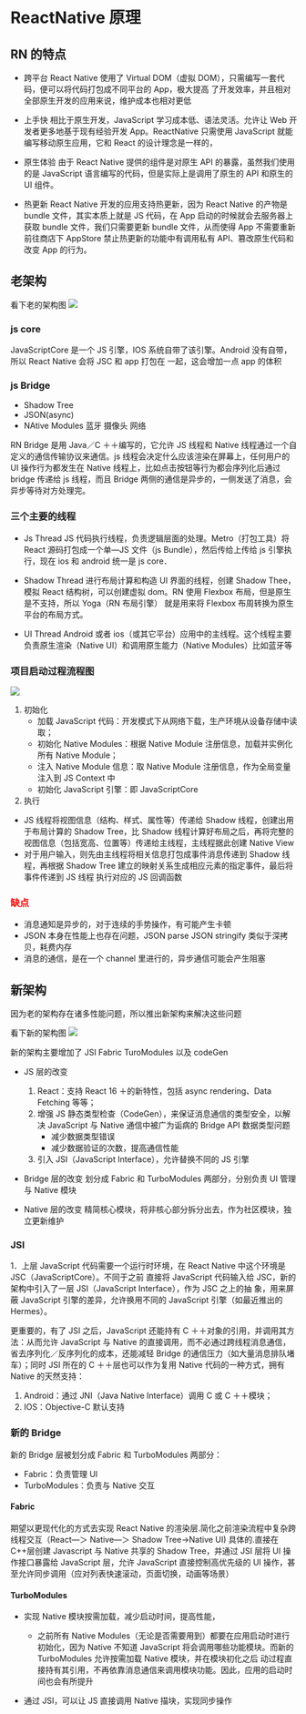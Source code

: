 # ReactNative 原理

## RN 的特点

- 跨平台
  React Native 使用了 Virtual DOM（虚拟 DOM），只需编写一套代码，便可以将代码打包成不同平台的 App，极大提高 了开发效率，并且相对全部原生开发的应用来说，维护成本也相对更低

- 上手快
  相比于原生开发，JavaScript 学习成本低、语法灵活。允许让 Web 开发者更多地基于现有经验开发 App。ReactNative 只需使用 JavaScript 就能编写移动原生应用，它和 React 的设计理念是一样的，
- 原生体验
  由于 React Native 提供的组件是对原生 API 的暴露，虽然我们使用的是 JavaScript 语言编写的代码，但是实际上是调用了原生的 API 和原生的 UI 组件。
- 热更新
  React Native 开发的应用支持热更新，因为 React Native 的产物是 bundle 文件，其实本质上就是 JS 代码，在 App 启动的时候就会去服务器上获取 bundle 文件，我们只需要更新 bundle 文件，从而使得 App 不需要重新前往商店下 AppStore 禁止热更新的功能中有调用私有 API、篡改原生代码和改变 App 的行为。

## 老架构

看下老的架构图
![](img/RN-old.jpg)

### js core

JavaScriptCore 是一个 JS 引擎，IOS 系统自带了该引擎。Android 没有自带，所以 React Native 会将 JSC 和 app 打包在 一起，这会增加一点 app 的体积

### js Bridge

- Shadow Tree
- JSON(async)
- NAtive Modules 蓝牙 摄像头 网络

RN Bridge 是用 Java／C ＋＋编写的，它允许 JS 线程和 Native 线程通过一个自定义的通信传输协议来通信。js 线程会决定什么应该渲染在屏幕上，任何用户的 UI 操作行为都发生在 Native 线程上，比如点击按钮等行为都会序列化后通过 bridge 传递给 js 线程，而且 Bridge 两侧的通信是异步的，一侧发送了消息，会异步等待对方处理完。

### 三个主要的线程

- Js Thread
  JS 代码执行线程，负责逻辑层面的处理。Metro（打包工具）将 React 源码打包成一个单—JS 文件（js Bundle），然后传给上传给 js 引擎执行，现在 ios 和 android 统一是 js core．
- Shadow Thread
  进行布局计算和构造 UI 界面的线程，创建 Shadow Thee，模拟 React 结构树，可以创建虚拟 dom。RN 使用 Flexbox 布局，但是原生是不支持，所以 Yoga（RN 布局引擎） 就是用来将 Flexbox 布周转换为原生平台的布局方式。

- UI Thread
  Android 或者 ios（或其它平台）应用中的主线程。这个线程主要负责原生渲染（Native UI）和调用原生能力（Native Modules）比如蓝牙等

### 项目启动过程流程图

![](img/RN-start.jpg)

1. 初始化
   - 加载 JavaScript 代码：开发模式下从网络下载，生产环境从设备存储中读取；
   - 初始化 Native Modules：根据 Native Module 注册信息，加载并实例化所有 Native Module；
   - 注入 Native Module 信息：取 Native Module 注册信息，作为全局变量注入到 JS Context 中
   - 初始化 JavaScript 引擎：即 JavaScriptCore
2. 执行

- JS 线程将视图信息（结构、样式、属性等）传递给 Shadow 线程，创建出用于布局计算的 Shadow Tree，比 Shadow 线程计算好布局之后，再将完整的视图信息（包括宽高、位置等）传递给主线程，主线程据此创建 Native View
- 对于用户输入，则先由主线程将相关信息打包成事件消息传递到 Shadow 线程，再根据 Shadow Tree 建立的映射关系生成相应元素的指定事件，最后将事件传递到 JS 线程 执行对应的 JS 回调函数

### <p style="color:red">缺点</p>

- 消息通知是异步的，对于连续的手势操作，有可能产生卡顿
- JSON 本身在性能上也存在问题，JSON parse JSON stringify 类似于深拷贝，耗费内存
- 消息的通信，是在一个 channel 里进行的，异步通信可能会产生阻塞

## 新架构

因为老的架构存在诸多性能问题，所以推出新架构来解决这些问题

看下新的架构图
![](img/RN-new.jpg)

新的架构主要增加了 JSI Fabric TuroModules 以及 codeGen

- JS 层的改变

  1. React：支持 React 16 ＋的新特性，包括 async rendering、Data Fetching 等等；
  2. 增强 JS 静态类型检查（CodeGen），来保证消息通信的类型安全，以解决 JavaScript 与 Native 通信中被广为诟病的 Bridge API 数据类型问题
     - 减少数据类型错误
     - 减少数据验证的次数，提高通信性能
  3. 引入 JSI（JavaScript Interface），允许替换不同的 JS 引擎

- Bridge 层的改变
  划分成 Fabric 和 TurboModules 两部分，分别负责 UI 管理与 Native 模块
- Native 层的改变
  精简核心模块，将非核心部分拆分出去，作为社区模块，独立更新维护

### JSI

1．上层 JavaScript 代码需要一个运行时环境，在 React Native 中这个环境是 JSC（JavaScriptCore）。不同于之前 直接将 JavaScript 代码输入给 JSC，新的架构中引入了一层 JSI（JavaScript Interface），作为 JSC 之上的抽 象，用来屏蔽 JavaScript 引擎的差异，允许换用不同的 JavaScript 引擎（如最近推出的 Hermes）。

更重要的，有了 JSI 之后，JavaScript 还能持有 C ＋＋对象的引用，并调用其方法：从而允许 JavaScript 与 Native 的直接调用，而不必通过跨线程消息通信，省去序列化／反序列化的成本，还能减轻 Bridge 的通信压力（如大量消息排队堵车）；同时 JSI 所在的 C ＋＋层也可以作为复用 Native 代码的一种方式，拥有 Native 的天然支持：

1. Android：通过 JNI（Java Native Interface）调用 C 或 C ＋＋模块；
2. IOS：Objective-C 默认支持

### 新的 Bridge

新的 Bridge 层被划分成 Fabric 和 TurboModules 两部分：

- Fabric：负责管理 UI
- TurboModules：负责与 Native 交互

#### Fabric

期望以更现代化的方式去实现 React Native 的渲染层.简化之前渲染流程中复杂跨线程交互（React—＞ Native—＞ Shadow Tree->Native UI)
具体的.直接在 C++层创建 Javascript 与 Native 共享的 Shadow Tree，并通过 JSI 层将 UI 操作接口暴露给 JavaScript 层，允许 JavaScript 直接控制高优先级的 UI 操作，甚至允许同步调用（应对列表快速滚动，页面切换，动画等场景）

#### TurboModules

- 实现 Native 模块按需加载，减少启动时间，提高性能，

  - 之前所有 Native Modules（无论是否需要用到）都要在应用启动时进行初始化，因为 Native 不知道 JavaScript 将会调用哪些功能模块。而新的 TurboModules 允许按需加载 Native 模块，并在模块初化之后 动过程直接持有其引用，不再依靠消息通信来调用模块功能。因此，应用的启动时间也会有所提升

- 通过 JSI，可以让 JS 直接调用 Native 描块，实现同步操作
